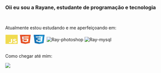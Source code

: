 ### Oii eu sou a Rayane, estudante de programação e tecnologia 


<div style="display: inline_block"><br>
  <p>Atualmente estou estudando e me aperfeiçoando em: </p>
  <img align="center" alt="Ray-Js" height="30" width="40" src="https://raw.githubusercontent.com/devicons/devicon/master/icons/javascript/javascript-plain.svg">
  <img align="center" alt="Ray-HTML" height="30" width="40" src="https://raw.githubusercontent.com/devicons/devicon/master/icons/html5/html5-original.svg">
  <img align="center" alt="Ray-CSS" height="30" width="40" src="https://raw.githubusercontent.com/devicons/devicon/master/icons/css3/css3-original.svg">
  <img align="center" alt="Ray-photoshop" height="30" width="40" src="https://cdn.jsdelivr.net/gh/devicons/devicon/icons/photoshop/photoshop-line.svg" />
  <img align="center" alt="Ray-mysql" height="30" width="40"src="https://cdn.jsdelivr.net/gh/devicons/devicon/icons/mysql/mysql-original.svg" />
</div>
    
##

<div>
  <p> Como chegar até mim: </p>
  <a href = "ray.grs11@gmail.com"><img src="https://img.shields.io/badge/-Gmail-%23333?style=for-the-badge&logo=gmail&logoColor=white" target="_blank"></a>

</div>

